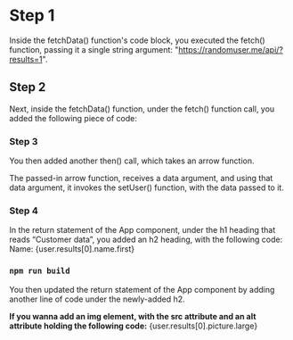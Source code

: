 # Step 1

Inside the fetchData() function's code block, you executed the fetch() function, passing it a single string argument: "https://randomuser.me/api/?results=1".


## Step 2

Next, inside the fetchData() function, under the fetch() function call, you added the following piece of code:


### Step 3

You then added another then() call, which takes an arrow function.

The passed-in arrow function, receives a data argument, and using that data argument, it invokes the setUser() function, with the data passed to it.


### Step 4

In the return statement of the App component, under the h1 heading that reads “Customer data”,  you added an h2 heading, with the following code: Name: {user.results[0].name.first}


### `npm run build`

You then updated the return statement of the App component by adding another line of code under the newly-added h2.

**If you wanna add an img element, with the src attribute and an alt attribute holding the following code:**
 {user.results[0].picture.large}